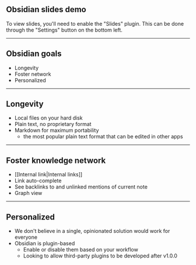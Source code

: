 ## Obsidian slides demo

To view slides, you'll need to enable the "Slides" plugin.
This can be done through the "Settings" button on the bottom left.

---

## Obsidian goals

- Longevity
- Foster network
- Personalized

---

## Longevity

- Local files on your hard disk
- Plain text, no proprietary format
- Markdown for maximum portability
  - the most popular plain text format that can be edited in other apps

---

## Foster knowledge network

- [[Internal link|Internal links]]
- Link auto-complete
- See backlinks to and unlinked mentions of current note
- Graph view

---

## Personalized

- We don't believe in a single, opinionated solution would work for everyone
- Obsidian is plugin-based
    - Enable or disable them based on your workflow
    - Looking to allow third-party plugins to be developed after v1.0.0
